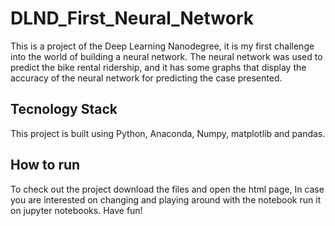 # DLND_First_Neural_Network

This is a project of the Deep Learning Nanodegree, it is my first challenge into the world of building a neural network. The neural network was used to predict the bike rental ridership, and it has some graphs that display the accuracy of the neural network for predicting the case presented.

## Tecnology Stack

This project is built using Python, Anaconda, Numpy, matplotlib and pandas.


## How to run
To check out the project download the files and open the html page, In case you are interested on changing and playing around with the notebook run it on jupyter notebooks. Have fun!
